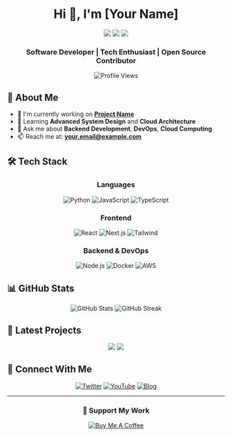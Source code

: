 <div align="center">
  
# Hi 👋, I'm [Your Name]

[![](https://img.shields.io/badge/-Connect_on_LinkedIn-0077B5?style=for-the-badge&logo=linkedin&logoColor=white)](https://linkedin.com/in/yourusername)
[![](https://img.shields.io/badge/-Follow_on_GitHub-181717?style=for-the-badge&logo=github&logoColor=white)](https://github.com/yourusername)
[![](https://img.shields.io/badge/-Portfolio-FF4088?style=for-the-badge&logo=hugo&logoColor=white)](https://yourwebsite.com)

### Software Developer | Tech Enthusiast | Open Source Contributor

![Profile Views](https://komarev.com/ghpvc/?username=yourusername&color=brightgreen&style=flat-square)

</div>

## 🚀 About Me

- 🔭 I'm currently working on **[Project Name](https://github.com/yourusername/project)**
- 🌱 Learning **Advanced System Design** and **Cloud Architecture**
- 💬 Ask me about **Backend Development**, **DevOps**, **Cloud Computing**
- 📫 Reach me at: **your.email@example.com**

## 🛠️ Tech Stack

<div align="center">

### Languages
![Python](https://img.shields.io/badge/-Python-3776AB?style=for-the-badge&logo=python&logoColor=white)
![JavaScript](https://img.shields.io/badge/-JavaScript-F7DF1E?style=for-the-badge&logo=javascript&logoColor=black)
![TypeScript](https://img.shields.io/badge/-TypeScript-3178C6?style=for-the-badge&logo=typescript&logoColor=white)

### Frontend
![React](https://img.shields.io/badge/-React-61DAFB?style=for-the-badge&logo=react&logoColor=black)
![Next.js](https://img.shields.io/badge/-Next.js-000000?style=for-the-badge&logo=next.js&logoColor=white)
![Tailwind](https://img.shields.io/badge/-Tailwind-06B6D4?style=for-the-badge&logo=tailwind-css&logoColor=white)

### Backend & DevOps
![Node.js](https://img.shields.io/badge/-Node.js-339933?style=for-the-badge&logo=node.js&logoColor=white)
![Docker](https://img.shields.io/badge/-Docker-2496ED?style=for-the-badge&logo=docker&logoColor=white)
![AWS](https://img.shields.io/badge/-AWS-232F3E?style=for-the-badge&logo=amazon-aws&logoColor=white)

</div>

## 📊 GitHub Stats

<div align="center">
  <img src="https://github-readme-stats.vercel.app/api?username=yourusername&show_icons=true&theme=radical" alt="GitHub Stats" />
  <img src="https://github-readme-streak-stats.herokuapp.com/?user=yourusername&theme=radical" alt="GitHub Streak" />
</div>

## 🎯 Latest Projects

<div align="center">

[![](https://github-readme-stats.vercel.app/api/pin/?username=yourusername&repo=project1&theme=radical)](https://github.com/yourusername/project1)
[![](https://github-readme-stats.vercel.app/api/pin/?username=yourusername&repo=project2&theme=radical)](https://github.com/yourusername/project2)

</div>

## 🤝 Connect With Me

<div align="center">

[![Twitter](https://img.shields.io/badge/-Twitter-1DA1F2?style=for-the-badge&logo=twitter&logoColor=white)](https://twitter.com/yourusername)
[![YouTube](https://img.shields.io/badge/-YouTube-FF0000?style=for-the-badge&logo=youtube&logoColor=white)](https://youtube.com/@yourusername)
[![Blog](https://img.shields.io/badge/-Blog-FF5722?style=for-the-badge&logo=blogger&logoColor=white)](https://yourblog.com)

</div>

---

<div align="center">

### 💝 Support My Work
[![Buy Me A Coffee](https://img.shields.io/badge/-Buy_Me_A_Coffee-FFDD00?style=for-the-badge&logo=buy-me-a-coffee&logoColor=black)](https://www.buymeacoffee.com/yourusername)

</div>
